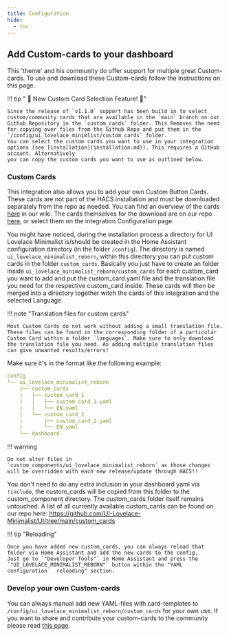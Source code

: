 ```yaml
---
title: Configuration
hide:
  - toc
---
```

<!-- markdownlint-disable MD046 -->
## Add Custom-cards to your dashboard

This 'theme' and his community do offer support for multiple great Custom-cards. To use and download these Custom-cards follow the instructions on this page.

!!! tip "  🚀  New Custom Card Selection Feature!  🚀"

    Since the release of `v1.1.0` support has been build in to select custom/community cards that are available in the `main` branch on our Github Repository in the `custom_cards` folder. This Removes the need for copying over files from the Github Repo and put them in the `/config/ui_lovelace_minimlist/custom_cards` folder.
    You can select the custom cards you want to use in your integration options (see [installation](installation.md)). This requires a GitHub account. Alternatively
    you can copy the custom cards you want to use as outlined below.

### Custom Cards

This integration also allows you to add your own Custom Button Cards. These cards are not part of the HACS installation and must be downloaded separately from the repo as needed. You can find an overview of the cards [here](https://ui-lovelace-minimalist-reborn.github.io/UI/usage/custom_cards/custom_card_bar_card/) in our wiki. The cards themselves for the download are on our repo [here](https://github.com/UI-Lovelace-Minimalist/UI/tree/main/custom_cards), or select them on the integration Configuration page.

You might have noticed, during the installation process a directory for UI Lovelace Minimalist is/should be created in the Home Assistant configuration directory (in the folder `/config`). The directory is named `ui_lovelace_minimalist_reborn`, within this directory you can put custom cards in the folder `custom_cards`.
Basically you just have to create an folder inside `ui_lovelace_minimalist_reborn/custom_cards` for each custom_card you want to add and put the custom_card.yaml file and the translation file you need for the respective custom_card inside. These cards will then be merged into a directory together witch the cards of this integration and the selected Language.

!!! note "Translation files for custom cards"

    Most Custom Cards do not work without adding a small translation file. These files can be found in the corresponding folder of a particular Custom Card within a folder `languages`. Make sure to only download the translation file you need. As adding multiple translation files can give unwanted results/errors!

Make sure it's in the format like the following example:

```yaml
config
└── ui_lovelace_minimalist_reborn
    ├── custom_cards
    |   ├── custom_card_1
    |   |   ├── custom_card_1.yaml
    |   |   └── EN.yaml
    |   └── custom_card_2
    |       ├── custom_card_2.yaml
    |       └── EN.yaml
    └── dashboard
```

!!! warning

    Do not alter files in `custom_components/ui_lovelace_minimalist_reborn` as those changes will be overridden with each new release/update through HACS!!

You don't need to do any extra inclusion in your dashboard yaml via `!include`, the custom_cards will be copied from this folder to the custom_component directory. The custom_cards folder itself remains untouched. A list of all currently available custom_cards can be found on our repo here: https://github.com/UI-Lovelace-Minimalist/UI/tree/main/custom_cards

!!! tip "Reloading"

    Once you have added new custom_cards, you can always reload that folder via Home Assistant and add the new cards to the config.
    Just go to `"Developer Tools"` in Home Assistant and press the `"UI_LOVELACE_MINIMALIST_REBORN"` button within the "YAML configuration   reloading" section.

### Develop your own Custom-cards

You can always manual add new YAML-files with card-templates to `/config/ui_lovelace_minimalist_reborn/custom_cards` for your own use.
If you want to share and contribute your custom-cards to the community please read [this page](https://ui-lovelace-minimalist-reborn.github.io/UI/development/custom_cards/).
